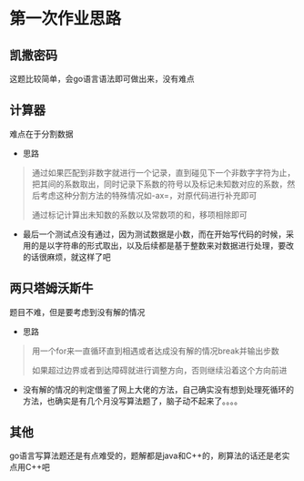 # 第一次作业思路

## 凯撒密码

这题比较简单，会go语言语法即可做出来，没有难点

## 计算器

难点在于分割数据

- 思路

>  通过如果匹配到非数字就进行一个记录，直到碰见下一个非数字字符为止，把其间的系数取出，同时记录下系数的符号以及标记未知数对应的系数，然后考虑这种分割方法的特殊情况如-ax=，对原代码进行补充即可
>
> 通过标记计算出未知数的系数以及常数项的和，移项相除即可

- 最后一个测试点没有通过，因为测试数据是小数，而在开始写代码的时候，采用的是以字符串的形式取出，以及后续都是基于整数来对数据进行处理，要改的话很麻烦，就这样了吧

## 两只塔姆沃斯牛

题目不难，但是要考虑到没有解的情况

- 思路

> 用一个for来一直循环直到相遇或者达成没有解的情况break并输出步数
>
> 如果超过边界或者到达障碍就进行调整方向，否则继续沿着这个方向前进

- 没有解的情况的判定借鉴了网上大佬的方法，自己确实没有想到处理死循环的方法，也确实是有几个月没写算法题了，脑子动不起来了。。。。

## 其他

go语言写算法题还是有点难受的，题解都是java和C++的，刷算法的话还是老实点用C++吧
